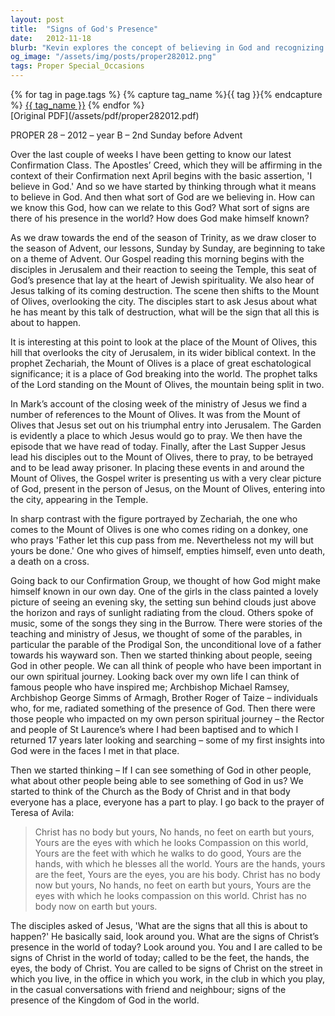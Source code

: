 ```yaml
---
layout: post
title:  "Signs of God's Presence"
date:   2012-11-18
blurb: "Kevin explores the concept of believing in God and recognizing His presence in the world. He discusses the significance of the Mount of Olives in biblical context and Jesus' ministry. The sermon encourages us to see God in everyday experiences, in others, and to be signs of Christ's presence in our own lives."
og_image: "/assets/img/posts/proper282012.png"
tags: Proper Special_Occasions
---    
```

<div class="tag-pills">
  {% for tag in page.tags %}
    {% capture tag_name %}{{ tag }}{% endcapture %}
    <a href="{{ site.baseurl }}/tag/{{ tag_name }}" class="tag-pill">{{ tag_name }}</a>
  {% endfor %}
</div>
[Original PDF](/assets/pdf/proper282012.pdf)

PROPER 28 – 2012 – year B – 2nd Sunday before Advent

Over the last couple of weeks I have been getting to know our latest Confirmation Class. The Apostles’ Creed, which they will be affirming in the context of their Confirmation next April begins with the basic assertion, 'I believe in God.' And so we have started by thinking through what it means to believe in God. And then what sort of God are we believing in. How can we know this God, how can we relate to this God? What sort of signs are there of his presence in the world? How does God make himself known?

As we draw towards the end of the season of Trinity, as we draw closer to the season of Advent, our lessons, Sunday by Sunday, are beginning to take on a theme of Advent. Our Gospel reading this morning begins with the disciples in Jerusalem and their reaction to seeing the Temple, this seat of God’s presence that lay at the heart of Jewish spirituality. We also hear of Jesus talking of its coming destruction. The scene then shifts to the Mount of Olives, overlooking the city. The disciples start to ask Jesus about what he has meant by this talk of destruction, what will be the sign that all this is about to happen.

It is interesting at this point to look at the place of the Mount of Olives, this hill that overlooks the city of Jerusalem, in its wider biblical context. In the prophet Zechariah, the Mount of Olives is a place of great eschatological significance; it is a place of God breaking into the world. The prophet talks of the Lord standing on the Mount of Olives, the mountain being split in two.

In Mark’s account of the closing week of the ministry of Jesus we find a number of references to the Mount of Olives. It was from the Mount of Olives that Jesus set out on his triumphal entry into Jerusalem. The Garden is evidently a place to which Jesus would go to pray. We then have the episode that we have read of today. Finally, after the Last Supper Jesus lead his disciples out to the Mount of Olives, there to pray, to be betrayed and to be lead away prisoner. In placing these events in and around the Mount of Olives, the Gospel writer is presenting us with a very clear picture of God, present in the person of Jesus, on the Mount of Olives, entering into the city, appearing in the Temple.

In sharp contrast with the figure portrayed by Zechariah, the one who comes to the Mount of Olives is one who comes riding on a donkey, one who prays 'Father let this cup pass from me. Nevertheless not my will but yours be done.' One who gives of himself, empties himself, even unto death, a death on a cross.

Going back to our Confirmation Group, we thought of how God might make himself known in our own day. One of the girls in the class painted a lovely picture of seeing an evening sky, the setting sun behind clouds just above the horizon and rays of sunlight radiating from the cloud. Others spoke of music, some of the songs they sing in the Burrow. There were stories of the teaching and ministry of Jesus, we thought of some of the parables, in particular the parable of the Prodigal Son, the unconditional love of a father towards his wayward son. Then we started thinking about people, seeing God in other people. We can all think of people who have been important in our own spiritual journey. Looking back over my own life I can think of famous people who have inspired me; Archbishop Michael Ramsey, Archbishop George Simms of Armagh, Brother Roger of Taize – individuals who, for me, radiated something of the presence of God. Then there were those people who impacted on my own person spiritual journey – the Rector and people of St Laurence’s where I had been baptised and to which I returned 17 years later looking and searching – some of my first insights into God were in the faces I met in that place.

Then we started thinking – If I can see something of God in other people, what about other people being able to see something of God in us? We started to think of the Church as the Body of Christ and in that body everyone has a place, everyone has a part to play. I go back to the prayer of Teresa of Avila:

> Christ has no body but yours,
> No hands, no feet on earth but yours,
> Yours are the eyes with which he looks
> Compassion on this world,
> Yours are the feet with which he walks to do good,
> Yours are the hands, with which he blesses all the world.
> Yours are the hands, yours are the feet,
> Yours are the eyes, you are his body.
> Christ has no body now but yours,
> No hands, no feet on earth but yours,
> Yours are the eyes with which he looks
> compassion on this world.
> Christ has no body now on earth but yours.

The disciples asked of Jesus, 'What are the signs that all this is about to happen?' He basically said, look around you. What are the signs of Christ’s presence in the world of today? Look around you. You and I are called to be signs of Christ in the world of today; called to be the feet, the hands, the eyes, the body of Christ. You are called to be signs of Christ on the street in which you live, in the office in which you work, in the club in which you play, in the casual conversations with friend and neighbour; signs of the presence of the Kingdom of God in the world.
